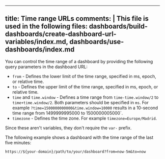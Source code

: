 -----

## title: Time range URLs comments: | This file is used in the following files: dashboards/build-dashboards/create-dashboard-url-variables/index.md, dashboards/use-dashboards/index.md

You can control the time range of a dashboard by providing the following query parameters in the dashboard URL:

- `from` - Defines the lower limit of the time range, specified in ms, epoch, or relative time.
- `to` - Defines the upper limit of the time range, specified in ms, epoch, or relative time.
- `time` and `time.window` - Defines a time range from `time-time.window/2` to `time+time.window/2`. Both parameters should be specified in `ms`. For example `?time=1500000000000&time.window=10000` results in a 10-second time range from 1499999995000 to 1500000005000\`.
- `timezone` - Defines the time zone. For example `timezone=Europe/Madrid`.

Since these aren't variables, they don't require the `var-` prefix.

The following example shows a dashboard with the time range of the last five minutes:

    https://${your-domain}/path/to/your/dashboard?from=now-5m&to=now

